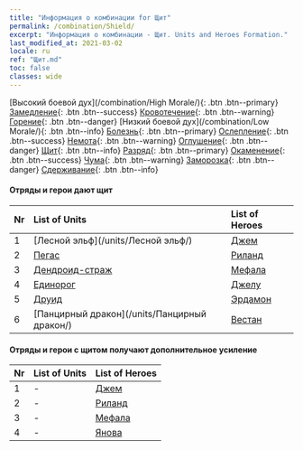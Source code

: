 ```yaml
---
title: "Информация о комбинации for Щит"
permalink: /combination/Shield/
excerpt: "Информация о комбинации - Щит. Units and Heroes Formation."
last_modified_at: 2021-03-02
locale: ru
ref: "Щит.md"
toc: false
classes: wide
---
```


  [Высокий боевой дух](/combination/High Morale/){: .btn .btn--primary} [Замедление](/combination/Slow/){: .btn .btn--success} [Кровотечение](/combination/Bleeding/){: .btn .btn--warning} [Горение](/combination/Burning/){: .btn .btn--danger} [Низкий боевой дух](/combination/Low Morale/){: .btn .btn--info} [Болезнь](/combination/Disease/){: .btn .btn--primary} [Ослепление](/combination/Blind/){: .btn .btn--success} [Немота](/combination/Silence/){: .btn .btn--warning} [Оглушение](/combination/Stun/){: .btn .btn--danger} [Щит](/combination/Shield/){: .btn .btn--info} [Разряд](/combination/Static/){: .btn .btn--primary} [Окаменение](/combination/Petrify/){: .btn .btn--success} [Чума](/combination/Plague/){: .btn .btn--warning} [Заморозка](/combination/Freeze/){: .btn .btn--danger} [Сдерживание](/combination/Deterrence/){: .btn .btn--info} 


#### Отряды и герои дают щит

  | Nr |  List of Units  | List of Heroes | 
  |:---|:----------------|:---------------| 
  | 1 | [Лесной эльф](/units/Лесной эльф/) | [Джем](/heroes/Джем/) |
  | 2 | [Пегас](/units/Пегас/) | [Риланд](/heroes/Риланд/) |
  | 3 | [Дендроид-страж](/units/Дендроид-страж/) | [Мефала](/heroes/Мефала/) |
  | 4 | [Единорог](/units/Единорог/) | [Джелу](/heroes/Джелу/) |
  | 5 | [Друид](/units/Друид/) | [Эрдамон](/heroes/Эрдамон/) |
  | 6 | [Панцирный дракон](/units/Панцирный дракон/) | [Вестан](/heroes/Вестан/) |


#### Отряды и герои с щитом получают дополнительное усиление

  | Nr |  List of Units  | List of Heroes | 
  |:---|:----------------|:---------------| 
  | 1 | - | [Джем](/heroes/Джем/) |
  | 2 | - | [Риланд](/heroes/Риланд/) |
  | 3 | - | [Мефала](/heroes/Мефала/) |
  | 4 | - | [Янова](/heroes/Янова/) |
